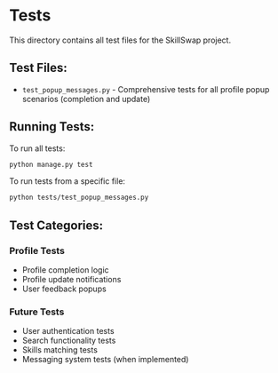 # Tests

This directory contains all test files for the SkillSwap project.

## Test Files:

- `test_popup_messages.py` - Comprehensive tests for all profile popup scenarios (completion and update)

## Running Tests:

To run all tests:
```bash
python manage.py test
```

To run tests from a specific file:
```bash
python tests/test_popup_messages.py
```

## Test Categories:

### Profile Tests
- Profile completion logic
- Profile update notifications
- User feedback popups

### Future Tests
- User authentication tests
- Search functionality tests
- Skills matching tests
- Messaging system tests (when implemented)
